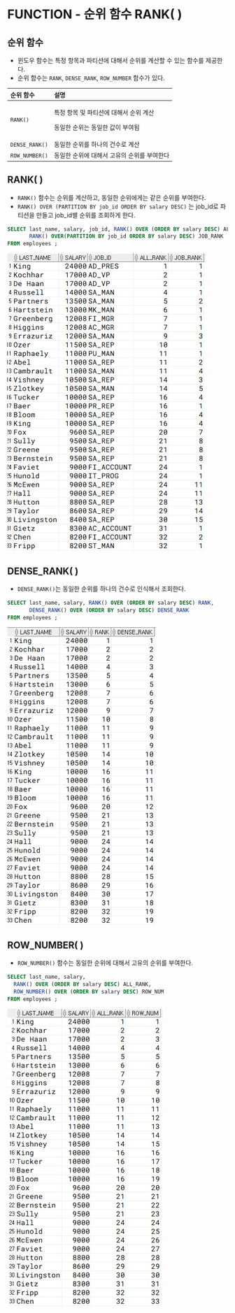 # FUNCTION - 순위 함수 RANK\( \)

## 순위 함수

* 윈도우 함수는 특정 항목과 파티션에 대해서 순위를 계산할 수 있는 함수를 제공한다. 
* 순위 함수는 `RANK`, `DENSE_RANK`, `ROW_NUMBER` 함수가 있다. 

<table>
  <thead>
    <tr>
      <th style="text-align:left">&#xC21C;&#xC704; &#xD568;&#xC218;</th>
      <th style="text-align:left">&#xC124;&#xBA85;</th>
    </tr>
  </thead>
  <tbody>
    <tr>
      <td style="text-align:left"><code>RANK() </code>
      </td>
      <td style="text-align:left">
        <p>&#xD2B9;&#xC815; &#xD56D;&#xBAA9; &#xBC0F; &#xD30C;&#xD2F0;&#xC158;&#xC5D0;
          &#xB300;&#xD574;&#xC11C; &#xC21C;&#xC704; &#xACC4;&#xC0B0;</p>
        <p>&#xB3D9;&#xC77C;&#xD55C; &#xC21C;&#xC704;&#xB294; &#xB3D9;&#xC77C;&#xD55C;
          &#xAC12;&#xC774; &#xBD80;&#xC5EC;&#xB428;</p>
      </td>
    </tr>
    <tr>
      <td style="text-align:left"><code>DENSE_RANK()</code>
      </td>
      <td style="text-align:left">&#xB3D9;&#xC77C;&#xD55C; &#xC21C;&#xC704;&#xB97C; &#xD558;&#xB098;&#xC758;
        &#xAC74;&#xC218;&#xB85C; &#xACC4;&#xC0B0;</td>
    </tr>
    <tr>
      <td style="text-align:left"><code>ROW_NUMBER()</code>
      </td>
      <td style="text-align:left">&#xB3D9;&#xC77C;&#xD55C; &#xC21C;&#xC704;&#xC5D0; &#xB300;&#xD574;&#xC11C;
        &#xACE0;&#xC720;&#xC758; &#xC21C;&#xC704;&#xB97C; &#xBD80;&#xC5EC;&#xD55C;&#xB2E4;</td>
    </tr>
  </tbody>
</table>

## RANK\( \) 

* `RANK()` 함수는 순위를 계산하고, 동일한 순위에게는 같은 순위를 부여한다. 
* `RANK() OVER (PARTITION BY job_id ORDER BY salary DESC)` 는 job\_id로 파티션을 만들고 job\_id별 순위를 조회하게 한다. 

```sql
SELECT last_name, salary, job_id, RANK() OVER (ORDER BY salary DESC) ALL_RANK, 
       RANK() OVER(PARTITION BY job_id ORDER BY salary DESC) JOB_RANK 
FROM employees ;
```

![... &#xC774;&#xD558; &#xC0DD;&#xB7B5;](.gitbook/assets/image%20%287%29.png)

## DENSE\_RANK\( \) 

* `DENSE_RANK()`는 동일한 순위를 하나의 건수로 인식해서 조회한다. 

```sql
SELECT last_name, salary, RANK() OVER (ORDER BY salary DESC) RANK, 
       DENSE_RANK() OVER (ORDER BY salary DESC) DENSE_RANK 
FROM employees ;
```

![DENSE\_RANK&#xC5D0;&#xB294; 3&#xC704;&#xAC00; &#xC788;&#xB2E4;. &#xC989; &#xBAA8;&#xB4E0; &#xC21C;&#xC704;&#xAC00; &#xC788;&#xB2E4;.](.gitbook/assets/image%20%2814%29.png)

## ROW\_NUMBER\( \) 

* `ROW_NUMBER()` 함수는 동일한 순위에 대해서 고유의 순위를 부여한다. 

```sql
SELECT last_name, salary, 
  RANK() OVER (ORDER BY salary DESC) ALL_RANK, 
  ROW_NUMBER() OVER (ORDER BY salary DESC) ROW_NUM
FROM employees ;   
```

![&#xB3D9;&#xC77C;&#xD55C; &#xC21C;&#xC704;&#xC5D0; &#xB300;&#xD574;&#xC11C; &#xAC01;&#xAC01; &#xACE0;&#xC720;&#xC758; &#xB85C;&#xC6B0; &#xB118;&#xBC84;&#xB97C; &#xBD80;&#xC5EC;&#xD574;&#xC900;&#xB2E4;](.gitbook/assets/image%20%2811%29.png)

